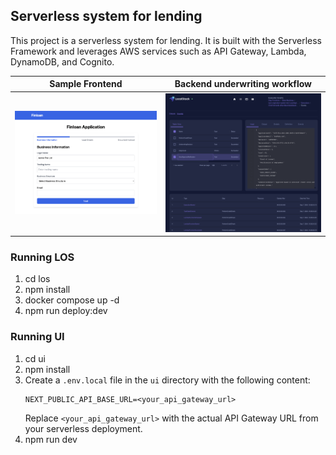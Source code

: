 ## Serverless system for lending

This project is a serverless system for lending. It is built with the Serverless Framework and leverages AWS services such as API Gateway, Lambda, DynamoDB, and Cognito.

| Sample Frontend | Backend underwriting workflow |
| :-------------: | :---------------------------: |
| ![](./ss1.png)  |        ![](./ss2.png)         |

### Running LOS

1. cd los
2. npm install
3. docker compose up -d
4. npm run deploy:dev

### Running UI

1. cd ui
2. npm install
3. Create a `.env.local` file in the `ui` directory with the following content:
   ```
   NEXT_PUBLIC_API_BASE_URL=<your_api_gateway_url>
   ```
   Replace `<your_api_gateway_url>` with the actual API Gateway URL from your serverless deployment.
4. npm run dev
